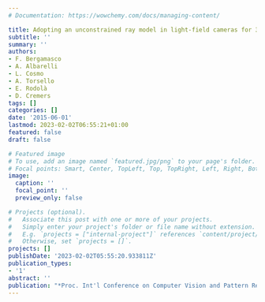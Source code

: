 ```yaml
---
# Documentation: https://wowchemy.com/docs/managing-content/

title: Adopting an unconstrained ray model in light-field cameras for 3D shape reconstruction
subtitle: ''
summary: ''
authors:
- F. Bergamasco
- A. Albarelli
- L. Cosmo
- A. Torsello
- E. Rodolà
- D. Cremers
tags: []
categories: []
date: '2015-06-01'
lastmod: 2023-02-02T06:55:21+01:00
featured: false
draft: false

# Featured image
# To use, add an image named `featured.jpg/png` to your page's folder.
# Focal points: Smart, Center, TopLeft, Top, TopRight, Left, Right, BottomLeft, Bottom, BottomRight.
image:
  caption: ''
  focal_point: ''
  preview_only: false

# Projects (optional).
#   Associate this post with one or more of your projects.
#   Simply enter your project's folder or file name without extension.
#   E.g. `projects = ["internal-project"]` references `content/project/deep-learning/index.md`.
#   Otherwise, set `projects = []`.
projects: []
publishDate: '2023-02-02T05:55:20.933811Z'
publication_types:
- '1'
abstract: ''
publication: "*Proc. Int'l Conference on Computer Vision and Pattern Recognition (CVPR)*"
---
```

